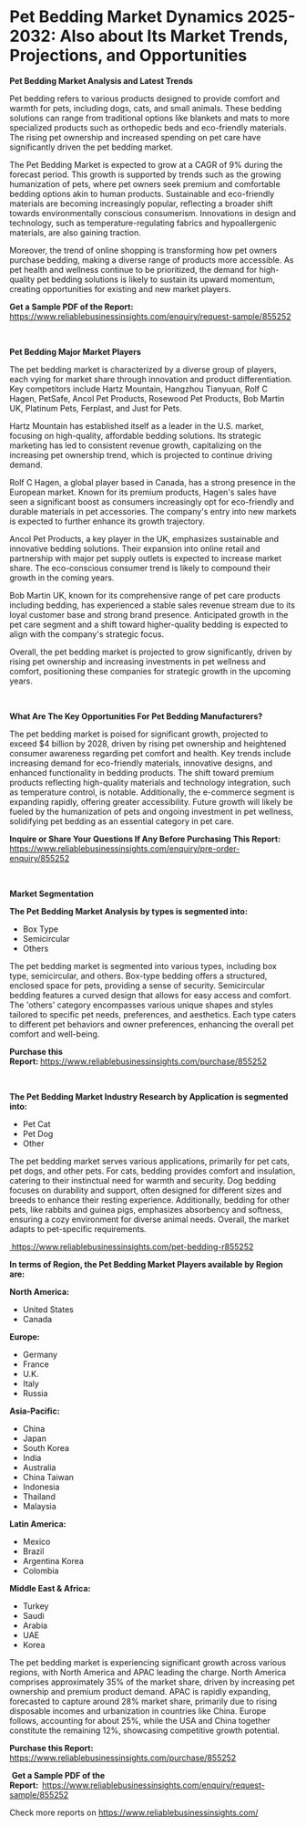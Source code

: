 <p><h1>Pet Bedding Market Dynamics 2025-2032: Also about Its Market Trends, Projections, and Opportunities</h1></p><p><strong>Pet Bedding Market Analysis and Latest Trends</strong></p>
<p><p>Pet bedding refers to various products designed to provide comfort and warmth for pets, including dogs, cats, and small animals. These bedding solutions can range from traditional options like blankets and mats to more specialized products such as orthopedic beds and eco-friendly materials. The rising pet ownership and increased spending on pet care have significantly driven the pet bedding market.</p><p>The Pet Bedding Market is expected to grow at a CAGR of 9% during the forecast period. This growth is supported by trends such as the growing humanization of pets, where pet owners seek premium and comfortable bedding options akin to human products. Sustainable and eco-friendly materials are becoming increasingly popular, reflecting a broader shift towards environmentally conscious consumerism. Innovations in design and technology, such as temperature-regulating fabrics and hypoallergenic materials, are also gaining traction.</p><p>Moreover, the trend of online shopping is transforming how pet owners purchase bedding, making a diverse range of products more accessible. As pet health and wellness continue to be prioritized, the demand for high-quality pet bedding solutions is likely to sustain its upward momentum, creating opportunities for existing and new market players.</p></p>
<p><strong>Get a Sample PDF of the Report:&nbsp;</strong> <a href="https://www.reliablebusinessinsights.com/enquiry/request-sample/855252?utm_campaign=2290&utm_medium=2&utm_source=Github&utm_content=ia&utm_term=04042025&utm_id=pet-bedding">https://www.reliablebusinessinsights.com/enquiry/request-sample/855252</a></p>
<p>&nbsp;</p>
<p><strong>Pet Bedding Major Market Players</strong></p>
<p><p>The pet bedding market is characterized by a diverse group of players, each vying for market share through innovation and product differentiation. Key competitors include Hartz Mountain, Hangzhou Tianyuan, Rolf C Hagen, PetSafe, Ancol Pet Products, Rosewood Pet Products, Bob Martin UK, Platinum Pets, Ferplast, and Just for Pets. </p><p>Hartz Mountain has established itself as a leader in the U.S. market, focusing on high-quality, affordable bedding solutions. Its strategic marketing has led to consistent revenue growth, capitalizing on the increasing pet ownership trend, which is projected to continue driving demand.</p><p>Rolf C Hagen, a global player based in Canada, has a strong presence in the European market. Known for its premium products, Hagen's sales have seen a significant boost as consumers increasingly opt for eco-friendly and durable materials in pet accessories. The company's entry into new markets is expected to further enhance its growth trajectory.</p><p>Ancol Pet Products, a key player in the UK, emphasizes sustainable and innovative bedding solutions. Their expansion into online retail and partnership with major pet supply outlets is expected to increase market share. The eco-conscious consumer trend is likely to compound their growth in the coming years.</p><p>Bob Martin UK, known for its comprehensive range of pet care products including bedding, has experienced a stable sales revenue stream due to its loyal customer base and strong brand presence. Anticipated growth in the pet care segment and a shift toward higher-quality bedding is expected to align with the company's strategic focus.</p><p>Overall, the pet bedding market is projected to grow significantly, driven by rising pet ownership and increasing investments in pet wellness and comfort, positioning these companies for strategic growth in the upcoming years.</p></p>
<p>&nbsp;</p>
<p><strong>What Are The Key Opportunities For Pet Bedding Manufacturers?</strong></p>
<p><p>The pet bedding market is poised for significant growth, projected to exceed $4 billion by 2028, driven by rising pet ownership and heightened consumer awareness regarding pet comfort and health. Key trends include increasing demand for eco-friendly materials, innovative designs, and enhanced functionality in bedding products. The shift toward premium products reflecting high-quality materials and technology integration, such as temperature control, is notable. Additionally, the e-commerce segment is expanding rapidly, offering greater accessibility. Future growth will likely be fueled by the humanization of pets and ongoing investment in pet wellness, solidifying pet bedding as an essential category in pet care.</p></p>
<p><strong>Inquire or Share Your Questions If Any Before Purchasing This Report:</strong> <a href="https://www.reliablebusinessinsights.com/enquiry/pre-order-enquiry/855252?utm_campaign=2290&utm_medium=2&utm_source=Github&utm_content=ia&utm_term=04042025&utm_id=pet-bedding">https://www.reliablebusinessinsights.com/enquiry/pre-order-enquiry/855252</a></p>
<p>&nbsp;</p>
<p><strong>Market Segmentation</strong></p>
<p><strong>The Pet Bedding Market Analysis by types is segmented into:</strong></p>
<p><ul><li>Box Type</li><li>Semicircular</li><li>Others</li></ul></p>
<p><p>The pet bedding market is segmented into various types, including box type, semicircular, and others. Box-type bedding offers a structured, enclosed space for pets, providing a sense of security. Semicircular bedding features a curved design that allows for easy access and comfort. The 'others' category encompasses various unique shapes and styles tailored to specific pet needs, preferences, and aesthetics. Each type caters to different pet behaviors and owner preferences, enhancing the overall pet comfort and well-being.</p></p>
<p><strong>Purchase this Report:&nbsp;</strong><a href="https://www.reliablebusinessinsights.com/purchase/855252?utm_campaign=2290&utm_medium=2&utm_source=Github&utm_content=ia&utm_term=04042025&utm_id=pet-bedding">https://www.reliablebusinessinsights.com/purchase/855252</a></p>
<p>&nbsp;</p>
<p><strong>The Pet Bedding Market Industry Research by Application is segmented into:</strong></p>
<p><ul><li>Pet Cat</li><li>Pet Dog</li><li>Other</li></ul></p>
<p><p>The pet bedding market serves various applications, primarily for pet cats, pet dogs, and other pets. For cats, bedding provides comfort and insulation, catering to their instinctual need for warmth and security. Dog bedding focuses on durability and support, often designed for different sizes and breeds to enhance their resting experience. Additionally, bedding for other pets, like rabbits and guinea pigs, emphasizes absorbency and softness, ensuring a cozy environment for diverse animal needs. Overall, the market adapts to pet-specific requirements.</p></p>
<p><a href="https://www.reliablebusinessinsights.com/pet-bedding-r855252?utm_campaign=2290&utm_medium=2&utm_source=Github&utm_content=ia&utm_term=04042025&utm_id=pet-bedding">&nbsp;https://www.reliablebusinessinsights.com/pet-bedding-r855252</a></p>
<p><strong>In terms of Region, the Pet Bedding Market Players available by Region are:</strong></p>
<p>
    <p> <strong> North America: </strong>
        <ul>
            <li>United States</li>
            <li>Canada</li>
        </ul>
        </p> 
    <p> <strong> Europe: </strong>
        <ul>
            <li>Germany</li>
            <li>France</li>
            <li>U.K.</li>
            <li>Italy</li>
            <li>Russia</li>
        </ul>
        </p> 
    <p> <strong> Asia-Pacific: </strong>
        <ul>
            <li>China</li>
            <li>Japan</li>
            <li>South Korea</li>
            <li>India</li>
            <li>Australia</li>
            <li>China Taiwan</li>
            <li>Indonesia</li>
            <li>Thailand</li>
            <li>Malaysia</li>
        </ul>
        </p> 
    <p> <strong> Latin America: </strong>
        <ul>
            <li>Mexico</li>
            <li>Brazil</li>
            <li>Argentina Korea</li>
            <li>Colombia</li>
        </ul>
        </p> 
    <p> <strong> Middle East & Africa: </strong>
        <ul>
            <li>Turkey</li>
            <li>Saudi</li>
            <li>Arabia</li>
            <li>UAE</li>
            <li>Korea</li>
        </ul>
    </p>
    </p>
<p><p>The pet bedding market is experiencing significant growth across various regions, with North America and APAC leading the charge. North America comprises approximately 35% of the market share, driven by increasing pet ownership and premium product demand. APAC is rapidly expanding, forecasted to capture around 28% market share, primarily due to rising disposable incomes and urbanization in countries like China. Europe follows, accounting for about 25%, while the USA and China together constitute the remaining 12%, showcasing competitive growth potential.</p></p>
<p><strong>Purchase this Report: </strong><a href="https://www.reliablebusinessinsights.com/purchase/855252?utm_campaign=2290&utm_medium=2&utm_source=Github&utm_content=ia&utm_term=04042025&utm_id=pet-bedding">https://www.reliablebusinessinsights.com/purchase/855252</a></p>
<p>&nbsp;<strong>Get a Sample PDF of the Report:&nbsp;&nbsp;</strong><a href="https://www.reliablebusinessinsights.com/enquiry/request-sample/855252?utm_campaign=2290&utm_medium=2&utm_source=Github&utm_content=ia&utm_term=04042025&utm_id=pet-bedding">https://www.reliablebusinessinsights.com/enquiry/request-sample/855252</a></p>
<p><strong></strong></p>
<p>Check more reports on <a href="https://www.reliablebusinessinsights.com/?utm_campaign=2290&utm_medium=2&utm_source=Github&utm_content=ia&utm_term=04042025&utm_id=pet-bedding">https://www.reliablebusinessinsights.com/</a></p>